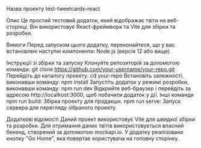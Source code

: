 Назва проекту
test-tweetcards-react

Опис
Це простий тестовий додаток, який відображає твіти на веб-сторінці. Він використовує React-фреймворк та Vite для збірки та розробки.

Вимоги
Перед запуском цього додатку, переконайтеся, що у вас встановлені наступні компоненти:
Node.js (версія 12 або вище)

Інструкції зі збірки та запуску
Клонуйте репозиторій за допомогою команди: git clone https://github.com/your-username/your-repo.git
Перейдіть до каталогу проекту: cd your-repo
Встановіть залежності, виконавши команду: npm install
Запустіть додаток у режимі розробки, виконавши команду: npm run dev
Відкрийте веб-браузер і перейдіть за адресою http://localhost:3000, щоб побачити додаток у дії.
Інші команди
npm run build: Збірка проекту для продакшн.
npm run serve: Запуск сервера для перегляду зібраного проекту.

Додаткові відомості
Даний проект використовує Vite для швидкої збірки та розробки.
Для отримання даних твітів використовується власний бекенд, створений за допомогою mockapi.io.
У додатку реалізовано кнопку "Go Home", яка повертає користувача на головну сторінку.
